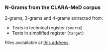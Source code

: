 ### N-Grams from the CLARA-MeD corpus

2-grams, 3-grams and 4-grams extracted from:

- Texts in technical register (```source```)
- Texts in simplified register (```target```)

Files avalailable at [this address](https://drive.google.com/drive/folders/1rGTf_DeSANMnxn4LhaqpPw_QmY_nEuvh).
